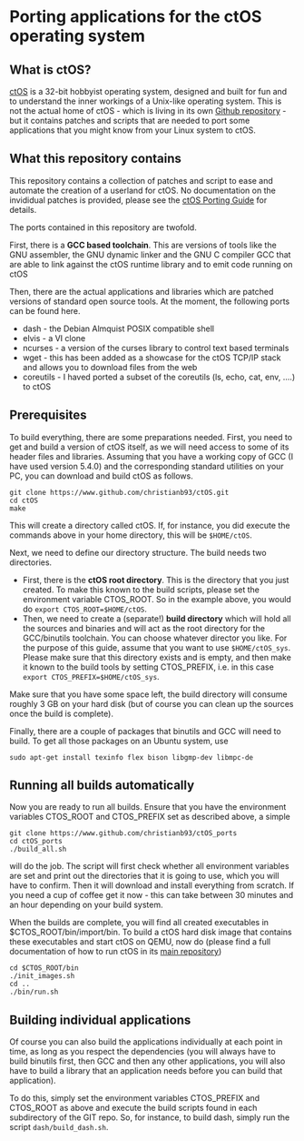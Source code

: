 # Porting applications for the ctOS operating system

## What is ctOS?

[ctOS](https://www.github.com/christianb93/ctOS) is a 32-bit hobbyist operating system, designed and built for fun and to understand the inner workings of a Unix-like operating system. This is not the actual home of ctOS - which is living in its own [Github repository](https://www.github.com/christianb93/ctOS) - but it contains patches and scripts that are needed to port some applications that you might know from your Linux system to ctOS.

## What this repository contains

This repository contains a collection of patches and script to ease and automate the creation of a userland for ctOS. No documentation on the invididual patches is provided, please see the [ctOS Porting Guide](https://github.com/christianb93/ctOS/blob/master/doc/system/PortingGuide.md) for details.

The ports contained in this repository are twofold.

First, there is a **GCC based toolchain**. This are versions of tools like the GNU assembler, the GNU dynamic linker and the GNU C compiler GCC that are able to link against the ctOS runtime library and to emit code running on ctOS

Then, there are the actual applications and libraries which are patched versions of standard open source tools. At the moment, the following ports can be found here.

* dash - the Debian Almquist POSIX compatible shell
* elvis - a VI clone
* ncurses - a version of the curses library to control text based terminals
* wget - this has been added as a showcase for the ctOS TCP/IP stack and allows you to download files from the web
* coreutils - I haved ported a subset of the coreutils (ls, echo, cat, env, ....) to ctOS

## Prerequisites

To build everything, there are some preparations needed. First, you need to get and build a version of ctOS itself, as we will need access to some of its header files and libraries. Assuming that you have a working copy of GCC (I have used version 5.4.0) and the corresponding standard utilities on your PC, you can download and build ctOS as follows.

```
git clone https://www.github.com/christianb93/ctOS.git
cd ctOS
make
```

This will create a directory called ctOS. If, for instance, you did execute the commands above in your home directory, this will be `$HOME/ctOS`. 

Next, we need to define our directory structure. The build needs two directories.

* First, there is the **ctOS root directory**. This is the directory that you just created. To make this known to the build scripts, please set the environment variable CTOS_ROOT. So in the example above, you would do `export CTOS_ROOT=$HOME/ctOS`.
* Then, we need to create a (separate!) **build directory** which will hold all the sources and binaries and will act as the root directory for the GCC/binutils toolchain. You can choose whatever director you like. For the purpose of this guide, assume that you want to use `$HOME/ctOS_sys`. Please make sure that this directory exists and is empty, and then make it known to the build tools by setting CTOS_PREFIX, i.e. in this case `export CTOS_PREFIX=$HOME/ctOS_sys`. 

Make sure that you have some space left, the build directory will consume roughly 3 GB on your hard disk (but of course you can clean up the sources once the build is complete).

Finally, there are a couple of packages that binutils and GCC will need to build. To get all those packages on an Ubuntu system, use

```
sudo apt-get install texinfo flex bison libgmp-dev libmpc-de
```

## Running all builds automatically

Now you are ready to run all builds. Ensure that you have the environment variables CTOS_ROOT and CTOS_PREFIX set as described above, a simple

```
git clone https://www.github.com/christianb93/ctOS_ports
cd ctOS_ports
./build_all.sh
```

will do the job. The script will first check whether all environment variables are set and print out the directories that it is going to use, which you will have to confirm. Then it will download and install everything from scratch. If you need a cup of coffee get it now - this can take between 30 minutes and an hour depending on your build system. 

When the builds are complete, you will find all created executables in $CTOS_ROOT/bin/import/bin. To build a ctOS hard disk image that contains these executables and start ctOS on QEMU, now do (please find a full documentation of how to run ctOS in its [main repository](https://www.github.com/christianb93/ctOS))

```
cd $CTOS_ROOT/bin
./init_images.sh
cd ..
./bin/run.sh 
```


## Building individual applications

Of course you can also build the applications individually at each point in time, as long as you respect the dependencies (you will always have to build binutils first, then GCC and then any other applications, you will also have to build a library that an application needs before you can build that application). 

To do this, simply set the environment variables CTOS_PREFIX and CTOS_ROOT as above and execute the build scripts found in each subdirectory of the GIT repo. So, for instance, to build dash, simply run the script `dash/build_dash.sh`.




